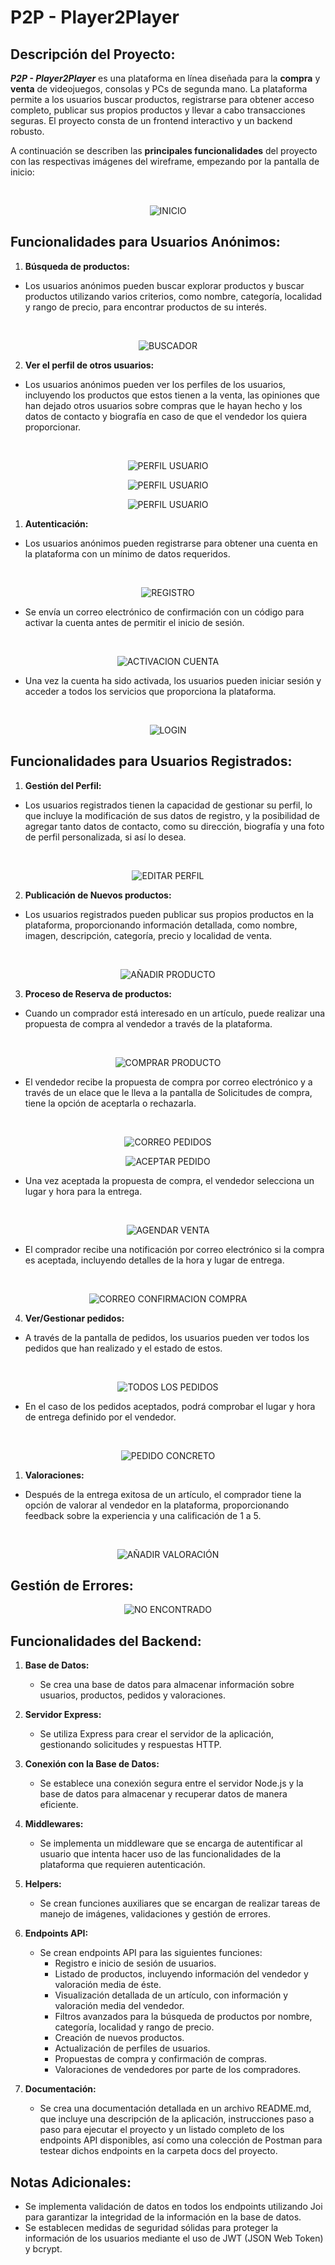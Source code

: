 # **P2P - Player2Player**
   
## **Descripción del Proyecto:**
**_P2P - Player2Player_** es una plataforma en línea diseñada para la **compra** y **venta** de videojuegos, consolas y PCs de segunda mano. La plataforma permite a los usuarios buscar productos, registrarse para obtener acceso completo, publicar sus propios productos y llevar a cabo transacciones seguras. El proyecto consta de un frontend interactivo y un backend robusto.
   
A continuación se describen las **principales funcionalidades** del proyecto con las respectivas imágenes del wireframe, empezando por la pantalla de inicio:

<br/>

<div align="center">

![INICIO](assets/front_page.png)

</div>


## **Funcionalidades para Usuarios Anónimos:**

1. **Búsqueda de productos:**
   
- Los usuarios anónimos pueden buscar explorar productos y buscar productos utilizando varios criterios, como nombre, categoría, localidad y rango de precio, para encontrar productos de su interés.

<br/>

<div align="center">

![BUSCADOR](assets/search.png)

</div>

2. **Ver el perfil de otros usuarios:**

- Los usuarios anónimos pueden ver los perfiles de los usuarios, incluyendo los productos que estos tienen a la venta, las opiniones que han dejado otros usuarios sobre compras que le hayan hecho y los datos de contacto y biografía en caso de que el vendedor los quiera proporcionar.

<br/>

<div align="center">

![PERFIL USUARIO](assets/profile_product.png)

![PERFIL USUARIO](assets/profile_reviews.png)

![PERFIL USUARIO](assets/profile_moreInfo.png)

</div>

1. **Autenticación:**

- Los usuarios anónimos pueden registrarse para obtener una cuenta en la plataforma con un mínimo de datos requeridos.

<br/>

<div align="center">

![REGISTRO](assets/register.png)

</div>

- Se envía un correo electrónico de confirmación con un código para activar la cuenta antes de permitir el inicio de sesión. 

<br/>

<div align="center">

![ACTIVACION CUENTA](assets/verify_account.png)

</div>  

- Una vez la cuenta ha sido activada, los usuarios pueden iniciar sesión y acceder a todos los servicios que proporciona la plataforma.

<br/>
  
<div align="center">

![LOGIN](assets/LOGIN.png)

</div>


## **Funcionalidades para Usuarios Registrados:**

1. **Gestión del Perfil:**

- Los usuarios registrados tienen la capacidad de gestionar su perfil, lo que incluye la modificación de sus datos de registro, y la posibilidad de agregar tanto datos de contacto, como su dirección, biografía y una foto de perfil personalizada, si así lo desea.

<br/>

<div align="center">

![EDITAR PERFIL](assets/edit_profile.png)

</div>


2. **Publicación de Nuevos productos:**

- Los usuarios registrados pueden publicar sus propios productos en la plataforma, proporcionando información detallada, como nombre, imagen, descripción, categoría, precio y localidad de venta.

<br/>

<div align="center">

![AÑADIR PRODUCTO](assets/add_product.png)

</div>

3. **Proceso de Reserva de productos:**

- Cuando un comprador está interesado en un artículo, puede realizar una propuesta de compra al vendedor a través de la plataforma.

<br/>

<div align="center">

![COMPRAR PRODUCTO](assets/buy_product.png)

</div>

- El vendedor recibe la propuesta de compra por correo electrónico y a través de un elace que le lleva a la pantalla de Solicitudes de compra, tiene la opción de aceptarla o rechazarla.

<br/>

<div align="center">

![CORREO PEDIDOS](assets/email_order.png)

![ACEPTAR PEDIDO](assets/confirm_order.png)

</div>

- Una vez aceptada la propuesta de compra, el vendedor selecciona un lugar y hora para la entrega.

<br/>

<div align="center">

![AGENDAR VENTA](assets/schedule_sale.png)

</div>

- El comprador recibe una notificación por correo electrónico si la compra es aceptada, incluyendo detalles de la hora y lugar de entrega.

<br/>

<div align="center">

![CORREO CONFIRMACION COMPRA](assets/confirm_order_email.png)

</div>

4. **Ver/Gestionar pedidos:**

- A través de la pantalla de pedidos, los usuarios pueden ver todos los pedidos que han realizado y el estado de estos.

<br/>

<div align="center">

![TODOS LOS PEDIDOS](assets/orders.png)

</div>

- En el caso de los pedidos aceptados, podrá comprobar el lugar y hora de entrega definido por el vendedor.

<br/>

<div align="center">

![PEDIDO CONCRETO](assets/id_order.png)

</div>

1. **Valoraciones:**

- Después de la entrega exitosa de un artículo, el comprador tiene la opción de valorar al vendedor en la plataforma, proporcionando feedback sobre la experiencia y una calificación de 1 a 5.

<br/>

<div align="center">

![AÑADIR VALORACIÓN](assets/add_review.png)

</div>

## **Gestión de Errores:**

<div align="center">

![NO ENCONTRADO](assets/not_found.png)

</div>

## **Funcionalidades del Backend:**

1. **Base de Datos:**
   - Se crea una base de datos para almacenar información sobre usuarios, productos, pedidos y valoraciones.

2. **Servidor Express:**
   - Se utiliza Express para crear el servidor de la aplicación, gestionando solicitudes y respuestas HTTP.

3. **Conexión con la Base de Datos:**
   - Se establece una conexión segura entre el servidor Node.js y la base de datos para almacenar y recuperar datos de manera eficiente.

4. **Middlewares:**
   - Se implementa un middleware que se encarga de autentificar al usuario que intenta hacer uso de las funcionalidades de la plataforma que requieren autenticación.

5. **Helpers:**
   - Se crean funciones auxiliares que se encargan de realizar tareas de manejo de imágenes, validaciones y gestión de errores.

6. **Endpoints API:**
   - Se crean endpoints API para las siguientes funciones:
     - Registro e inicio de sesión de usuarios.
     - Listado de productos, incluyendo información del vendedor y valoración media de éste.
     - Visualización detallada de un artículo, con información y valoración media del vendedor.
     - Filtros avanzados para la búsqueda de productos por nombre, categoría, localidad y rango de precio.
     - Creación de nuevos productos.
     - Actualización de perfiles de usuarios.
     - Propuestas de compra y confirmación de compras.
     - Valoraciones de vendedores por parte de los compradores.

7. **Documentación:**
   - Se crea una documentación detallada en un archivo README.md, que incluye una descripción de la aplicación, instrucciones paso a paso para ejecutar el proyecto y un listado completo de los endpoints API disponibles, así como una colección de Postman para testear dichos endpoints en la carpeta docs del proyecto.

## **Notas Adicionales:**
   - Se implementa validación de datos en todos los endpoints utilizando Joi para garantizar la integridad de la información en la base de datos.
   - Se establecen medidas de seguridad sólidas para proteger la información de los usuarios mediante el uso de JWT (JSON Web Token) y bcrypt.
  </div>